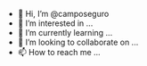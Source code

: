 - 👋 Hi, I’m @camposeguro
- 👀 I’m interested in ...
- 🌱 I’m currently learning ...
- 💞️ I’m looking to collaborate on ...
- 📫 How to reach me ...

<!---
camposeguro/camposeguro is a ✨ special ✨ repository because its `README.md` (this file) appears on your GitHub profile.
You can click the Preview link to take a look at your changes.
--->

